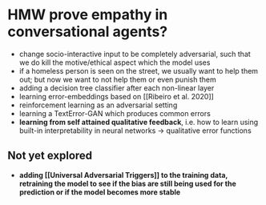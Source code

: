 # HMW prove empathy in conversational agents?
- change socio-interactive input to be completely adversarial, such that we do kill the motive/ethical aspect which the model uses
- if a homeless person is seen on the street, we usually want to help them out; but now we want to not help them or even punish them
- adding a decision tree classifier after each non-linear layer
- learning error-embeddings based on [[Ribeiro et al. 2020]]
- reinforcement learning as an adversarial setting
- learning a TextError-GAN which produces common errors
- **learning from self attained qualitative feedback**, i.e. how to learn using built-in interpretability in neural networks -> qualitative error functions

## Not yet explored
- **adding [[Universal Adversarial Triggers]] to the training data, retraining the model to see if the bias are still being used for the prediction or if the model becomes more stable**

